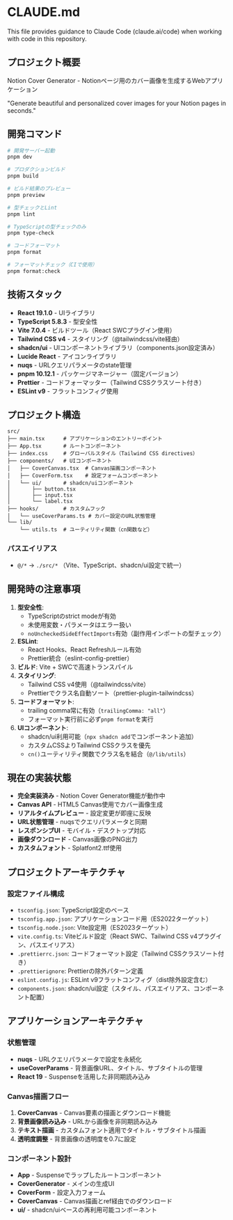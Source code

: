 # CLAUDE.md

This file provides guidance to Claude Code (claude.ai/code) when working with code in this repository.

## プロジェクト概要

Notion Cover Generator - Notionページ用のカバー画像を生成するWebアプリケーション

"Generate beautiful and personalized cover images for your Notion pages in seconds."

## 開発コマンド

```bash
# 開発サーバー起動
pnpm dev

# プロダクションビルド
pnpm build

# ビルド結果のプレビュー
pnpm preview

# 型チェックとLint
pnpm lint

# TypeScriptの型チェックのみ
pnpm type-check

# コードフォーマット
pnpm format

# フォーマットチェック（CIで使用）
pnpm format:check
```

## 技術スタック

- **React 19.1.0** - UIライブラリ
- **TypeScript 5.8.3** - 型安全性
- **Vite 7.0.4** - ビルドツール（React SWCプラグイン使用）
- **Tailwind CSS v4** - スタイリング（@tailwindcss/vite経由）
- **shadcn/ui** - UIコンポーネントライブラリ（components.json設定済み）
- **Lucide React** - アイコンライブラリ
- **nuqs** - URLクエリパラメータのstate管理
- **pnpm 10.12.1** - パッケージマネージャー（固定バージョン）
- **Prettier** - コードフォーマッター（Tailwind CSSクラスソート付き）
- **ESLint v9** - フラットコンフィグ使用

## プロジェクト構造

```
src/
├── main.tsx      # アプリケーションのエントリーポイント
├── App.tsx       # ルートコンポーネント
├── index.css     # グローバルスタイル（Tailwind CSS directives）
├── components/   # UIコンポーネント
│   ├── CoverCanvas.tsx  # Canvas描画コンポーネント
│   ├── CoverForm.tsx    # 設定フォームコンポーネント
│   └── ui/       # shadcn/uiコンポーネント
│       ├── button.tsx
│       ├── input.tsx
│       └── label.tsx
├── hooks/        # カスタムフック
│   └── useCoverParams.ts # カバー設定のURL状態管理
└── lib/
    └── utils.ts  # ユーティリティ関数（cn関数など）
```

### パスエイリアス

- `@/*` → `./src/*` （Vite、TypeScript、shadcn/ui設定で統一）

## 開発時の注意事項

1. **型安全性**:
   - TypeScriptのstrict modeが有効
   - 未使用変数・パラメータはエラー扱い
   - `noUncheckedSideEffectImports`有効（副作用インポートの型チェック）
2. **ESLint**:
   - React Hooks、React Refreshルール有効
   - Prettier統合（eslint-config-prettier）
3. **ビルド**: Vite + SWCで高速トランスパイル
4. **スタイリング**:
   - Tailwind CSS v4使用（@tailwindcss/vite）
   - Prettierでクラス名自動ソート（prettier-plugin-tailwindcss）
5. **コードフォーマット**:
   - trailing comma常に有効（`trailingComma: "all"`）
   - フォーマット実行前に必ず`pnpm format`を実行
6. **UIコンポーネント**:
   - shadcn/ui利用可能（`npx shadcn add`でコンポーネント追加）
   - カスタムCSSよりTailwind CSSクラスを優先
   - `cn()`ユーティリティ関数でクラス名を結合（`@/lib/utils`）

## 現在の実装状態

- **完全実装済み** - Notion Cover Generator機能が動作中
- **Canvas API** - HTML5 Canvas使用でカバー画像生成
- **リアルタイムプレビュー** - 設定変更が即座に反映
- **URL状態管理** - nuqsでクエリパラメータと同期
- **レスポンシブUI** - モバイル・デスクトップ対応
- **画像ダウンロード** - Canvas画像のPNG出力
- **カスタムフォント** - Splatfont2.ttf使用

## プロジェクトアーキテクチャ

### 設定ファイル構成

- `tsconfig.json`: TypeScript設定のベース
- `tsconfig.app.json`: アプリケーションコード用（ES2022ターゲット）
- `tsconfig.node.json`: Vite設定用（ES2023ターゲット）
- `vite.config.ts`: Viteビルド設定（React SWC、Tailwind CSS v4プラグイン、パスエイリアス）
- `.prettierrc.json`: コードフォーマット設定（Tailwind CSSクラスソート付き）
- `.prettierignore`: Prettierの除外パターン定義
- `eslint.config.js`: ESLint v9フラットコンフィグ（dist除外設定含む）
- `components.json`: shadcn/ui設定（スタイル、パスエイリアス、コンポーネント配置）

## アプリケーションアーキテクチャ

### 状態管理

- **nuqs** - URLクエリパラメータで設定を永続化
- **useCoverParams** - 背景画像URL、タイトル、サブタイトルの管理
- **React 19** - Suspenseを活用した非同期読み込み

### Canvas描画フロー

1. **CoverCanvas** - Canvas要素の描画とダウンロード機能
2. **背景画像読み込み** - URLから画像を非同期読み込み
3. **テキスト描画** - カスタムフォント適用でタイトル・サブタイトル描画
4. **透明度調整** - 背景画像の透明度を0.7に設定

### コンポーネント設計

- **App** - Suspenseでラップしたルートコンポーネント
- **CoverGenerator** - メインの生成UI
- **CoverForm** - 設定入力フォーム
- **CoverCanvas** - Canvas描画とref経由でのダウンロード
- **ui/** - shadcn/uiベースの再利用可能コンポーネント
